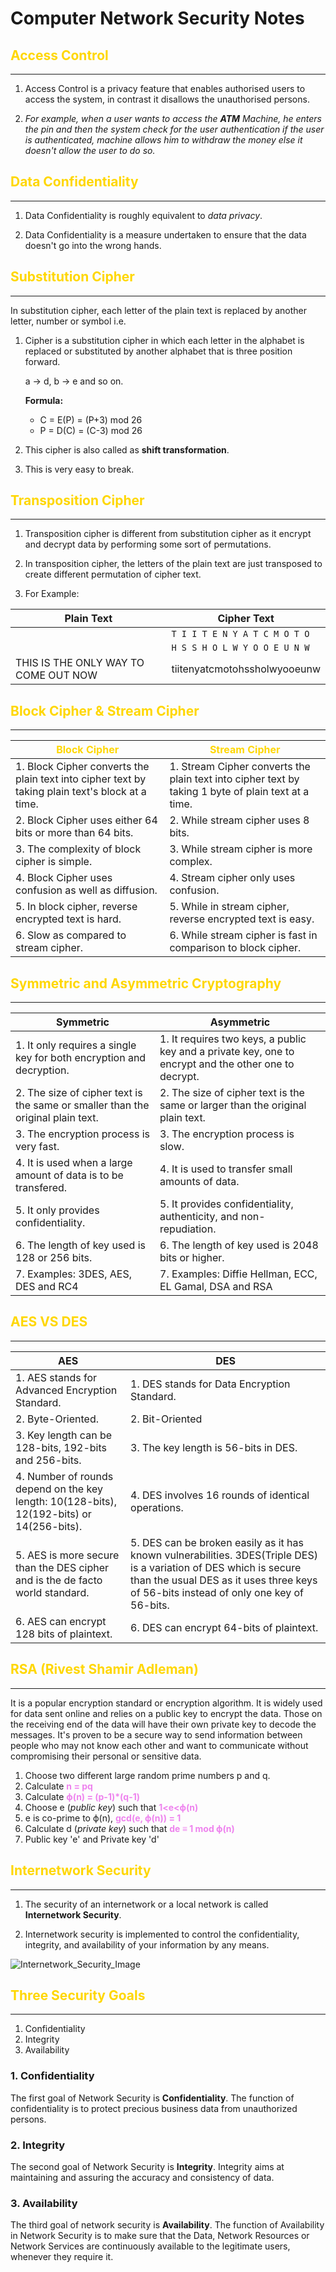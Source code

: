 # Computer Network Security Notes

## <span style="color:gold;"> Access Control </span>

---

1. Access Control is a privacy feature that enables authorised users to access the system, in contrast it disallows the unauthorised persons.

2. _For example, when a user wants to access the **ATM** Machine, he enters the pin and then the system check for the user authentication if the user is authenticated, machine allows him to withdraw the money else it doesn't allow the user to do so._

## <span style="color:gold;"> Data Confidentiality </span>

---

1. Data Confidentiality is roughly equivalent to _data privacy_.

2. Data Confidentiality is a measure undertaken to ensure that the data doesn't go into the wrong hands.

## <span style="color:gold;"> Substitution Cipher </span>

---

In substitution cipher, each letter of the plain text is replaced by another letter, number or symbol i.e.

1. Cipher is a substitution cipher in which each letter in the alphabet is replaced or substituted by another alphabet that is three position forward.

   a -> d, b -> e and so on.

   **Formula:**

   - C = E(P) = (P+3) mod 26
   - P = D(C) = (C-3) mod 26

2. This cipher is also called as **shift transformation**.
3. This is very easy to break.

## <span style="color:gold;"> Transposition Cipher </span>

---

1. Transposition cipher is different from substitution cipher as it encrypt and decrypt data by performing some sort of permutations.

2. In transposition cipher, the letters of the plain text are just transposed to create different permutation of cipher text.

3. For Example:

| Plain Text                           | Cipher Text                   |
| ------------------------------------ | ----------------------------- |
|                                      | `T I I T E N Y A T C M O T O` |
|                                      | `H S S H O L W Y O O E U N W` |
| THIS IS THE ONLY WAY TO COME OUT NOW | tiitenyatcmotohssholwyooeunw  |

## <span style="color:gold;"> Block Cipher & Stream Cipher </span>

---

| <span style="color:gold;"> Block Cipher </span>                                                  | <span style="color:gold;"> Stream Cipher </span>                                                    |
| ------------------------------------------------------------------------------------------------ | --------------------------------------------------------------------------------------------------- |
| 1. Block Cipher converts the plain text into cipher text by taking plain text's block at a time. | 1. Stream Cipher converts the plain text into cipher text by taking 1 byte of plain text at a time. |
| 2. Block Cipher uses either 64 bits or more than 64 bits.                                        | 2. While stream cipher uses 8 bits.                                                                 |
| 3. The complexity of block cipher is simple.                                                     | 3. While stream cipher is more complex.                                                             |
| 4. Block Cipher uses confusion as well as diffusion.                                             | 4. Stream cipher only uses confusion.                                                               |
| 5. In block cipher, reverse encrypted text is hard.                                              | 5. While in stream cipher, reverse encrypted text is easy.                                          |
| 6. Slow as compared to stream cipher.                                                            | 6. While stream cipher is fast in comparison to block cipher.                                       |

<!-- ## <span style="color:gold;"> Playfair Cipher </span>

---

1. The Playfair Cipher is manual symmetric encryption cipher.

2. The playfair Cipher encrypts pairs of letters(diagraphs), instead of single letters as the case with simpler substitution ciphers such as the ceaser cipher

3. Frequency Analysis is still possible on the Playfair cipher however it would be against 600 possible paris of letters instead of 26 different possible letters.

4. Playfair cipher is much more secure that the older substitution ciphers.

> ### Steps to create a Playfair Cipher

- Let's say we want to use the phrase **"Hello World"** as our key.
- The first characters (going left to right) in the table will be the phrase with duplicate letters removed.
- The rest of the table will filled with the remaining letters of the alphabet, in order.
- Our key table world look like this:
- |     |     |     |     |     |
  | --- | --- | --- | --- | --- |
  | H   | E   | L   | O   | W   |
  | R   | D   | A   | B   | C   |
  | F   | G   | I/J | K   | M   |
  | N   | P   | Q   | S   | T   |
  | U   | V   | X   | Y   | Z   | -->

## <span style="color:gold;"> Symmetric and Asymmetric Cryptography</span>

---

| Symmetric                                                                       | Asymmetric                                                                                            |
| ------------------------------------------------------------------------------- | ----------------------------------------------------------------------------------------------------- |
| 1. It only requires a single key for both encryption and decryption.            | 1. It requires two keys, a public key and a private key, one to encrypt and the other one to decrypt. |
| 2. The size of cipher text is the same or smaller than the original plain text. | 2. The size of cipher text is the same or larger than the original plain text.                        |
| 3. The encryption process is very fast.                                         | 3. The encryption process is slow.                                                                    |
| 4. It is used when a large amount of data is to be transfered.                  | 4. It is used to transfer small amounts of data.                                                      |
| 5. It only provides confidentiality.                                            | 5. It provides confidentiality, authenticity, and non-repudiation.                                    |
| 6. The length of key used is 128 or 256 bits.                                   | 6. The length of key used is 2048 bits or higher.                                                     |
| 7. Examples: 3DES, AES, DES and RC4                                             | 7. Examples: Diffie Hellman, ECC, EL Gamal, DSA and RSA                                               |

## <span style="color:gold;"> AES VS DES</span>

---

| AES                                                                                       | DES                                                                                                                                                                                                         |
| ----------------------------------------------------------------------------------------- | ----------------------------------------------------------------------------------------------------------------------------------------------------------------------------------------------------------- |
| 1. AES stands for Advanced Encryption Standard.                                           | 1. DES stands for Data Encryption Standard.                                                                                                                                                                 |
| 2. Byte-Oriented.                                                                         | 2. Bit-Oriented                                                                                                                                                                                             |
| 3. Key length can be 128-bits, 192-bits and 256-bits.                                     | 3. The key length is 56-bits in DES.                                                                                                                                                                        |
| 4. Number of rounds depend on the key length: 10(128-bits), 12(192-bits) or 14(256-bits). | 4. DES involves 16 rounds of identical operations.                                                                                                                                                          |
| 5. AES is more secure than the DES cipher and is the de facto world standard.             | 5. DES can be broken easily as it has known vulnerabilities. 3DES(Triple DES) is a variation of DES which is secure than the usual DES as it uses three keys of 56-bits instead of only one key of 56-bits. |
| 6. AES can encrypt 128 bits of plaintext.                                                 | 6. DES can encrypt 64-bits of plaintext.                                                                                                                                                                    |

## <span style="color:gold;">RSA (Rivest Shamir Adleman)</span>

---

It is a popular encryption standard or encryption algorithm. It is widely used for data sent online and relies on a public key to encrypt the data. Those on the receiving end of the data will have their own private key to decode the messages. It's proven to be a secure way to send information between people who may not know each other and want to communicate without compromising their personal or sensitive data.

1. Choose two different large random prime numbers p and q.
2. Calculate **<span style="color:violet">n = pq</span>**
3. Calculate **<span style="color:violet">ϕ(n) = (p-1)\*(q-1)</span>**
4. Choose e (_public key_) such that **<span style="color:violet">1<e<ϕ(n)</span>**
5. e is co-prime to ϕ(n), **<span style="color:violet">gcd(e, ϕ(n)) = 1</span>**
6. Calculate d (_private key_) such that **<span style="color:violet">de ≡ 1 mod ϕ(n)</span>**
7. Public key 'e' and Private key 'd'

## <span style="color:gold;">Internetwork Security</span>

---

1. The security of an internetwork or a local network is called **Internetwork Security**.

2. Internetwork security is implemented to control the confidentiality, integrity, and availability of your information by any means.

![Internetwork_Security_Image](https://img.brainkart.com/imagebk9/pfebZo6.jpg)

## <span style="color:gold;">Three Security Goals</span>

---

1. Confidentiality
2. Integrity
3. Availability

### 1. Confidentiality

The first goal of Network Security is **Confidentiality**. The function of confidentiality is to protect precious business data from unauthorized persons.

### 2. Integrity

The second goal of Network Security is **Integrity**. Integrity aims at maintaining and assuring the accuracy and consistency of data.

### 3. Availability

The third goal of network security is **Availability**. The function of Availability in Network Security is to make sure that the Data, Network Resources or Network Services are continuously available to the legitimate users, whenever they require it.
